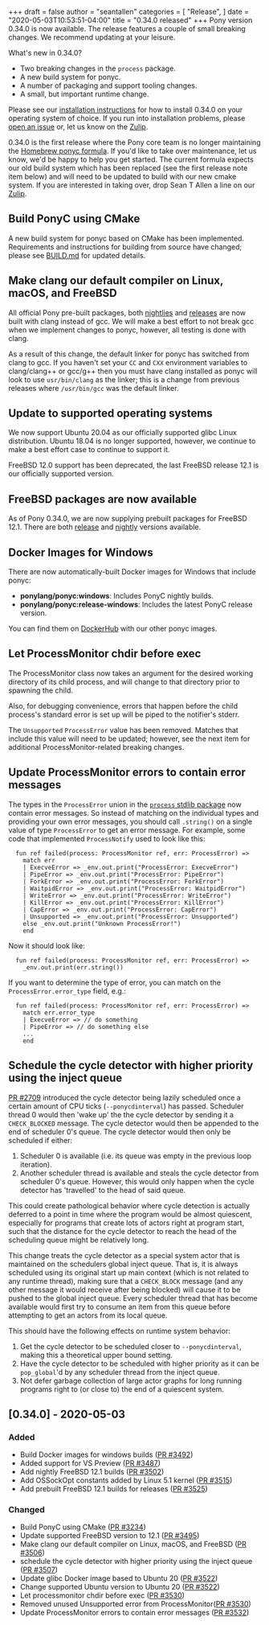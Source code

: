 +++
draft = false
author = "seantallen"
categories = [
    "Release",
]
date = "2020-05-03T10:53:51-04:00"
title = "0.34.0 released"
+++
Pony version 0.34.0 is now available. The release features a couple of small breaking changes. We recommend updating at your leisure.
<!--more-->

What's new in 0.34.0?

- Two breaking changes in the `process` package.
- A new build system for ponyc.
- A number of packaging and support tooling changes.
- A small, but important runtime change.

Please see our [installation instructions](https://github.com/ponylang/ponyc/blob/master/INSTALL.md) for how to install 0.34.0 on your operating system of choice. If you run into installation problems, please [open an issue](https://github.com/ponylang/ponyc/issues) or, let us know on the [Zulip](https://ponylang.zulipchat.com/).

0.34.0 is the first release where the Pony core team is no longer maintaining the [Homebrew ponyc formula](https://github.com/Homebrew/homebrew-core/blob/e23eb100be815d3d460109ad06f487adb686edd1/Formula/ponyc.rb). If you'd like to take over maintenance, let us know, we'd be happy to help you get started. The current formula expects our old build system which has been replaced (see the first release note item below) and will need to be updated to build with our new cmake system. If you are interested in taking over, drop Sean T Allen a line on our [Zulip](https://ponylang.zulipchat.com/#narrow/stream/190364-release).

## Build PonyC using CMake

A new build system for ponyc based on CMake has been implemented. Requirements and instructions for building from source have changed; please see [BUILD.md](https://github.com/ponylang/ponyc/blob/master/BUILD.md) for updated details.

## Make clang our default compiler on Linux, macOS, and FreeBSD

All official Pony pre-built packages, both [nightlies](https://cloudsmith.io/~ponylang/repos/nightlies/packages/) and [releases](https://cloudsmith.io/~ponylang/repos/releases/packages/) are now built with clang instead of gcc. We will make a best effort to not break gcc when we implement changes to ponyc, however, all testing is done with clang.

As a result of this change, the default linker for ponyc has switched from clang to gcc. If you haven't set your `CC` and `CXX` environment variables to clang/clang++ or gcc/g++ then you must have clang installed as ponyc will look to use `usr/bin/clang` as the linker; this is a change from previous releases where `/usr/bin/gcc` was the default linker.

## Update to supported operating systems

We now support Ubuntu 20.04 as our officially supported glibc Linux distribution. Ubuntu 18.04 is no longer supported, however, we continue to make a best effort case to continue to support it.

FreeBSD 12.0 support has been deprecated, the last FreeBSD release 12.1 is our officially supported version.

## FreeBSD packages are now available

As of Pony 0.34.0, we are now supplying prebuilt packages for FreeBSD 12.1. There are both [release](https://cloudsmith.io/~ponylang/repos/releases/packages/?q=name%3A%27%5Eponyc-x86-64-unknown-freebsd12.1.tar.gz%24%27) and [nightly](https://cloudsmith.io/~ponylang/repos/nightlies/packages/?q=name%3A%27%5Eponyc-x86-64-unknown-freebsd12.1.tar.gz%24%27) versions available.

## Docker Images for Windows

There are now automatically-built Docker images for Windows that include ponyc:

- **ponylang/ponyc:windows**: Includes PonyC nightly builds.
- **ponylang/ponyc:release-windows**: Includes the latest PonyC release version.

You can find them on [DockerHub](https://hub.docker.com/r/ponylang/ponyc) with our other ponyc images.

## Let ProcessMonitor chdir before exec

The ProcessMonitor class now takes an argument for the desired working directory of its child process, and will change to that directory prior to spawning the child.

Also, for debugging convenience, errors that happen before the child process's standard error is set up will be piped to the notifier's stderr.

The `Unsupported` `ProcessError` value has been removed. Matches that include this value will need to be updated; however, see the next item for additional ProcessMonitor-related breaking changes.

## Update ProcessMonitor errors to contain error messages

The types in the `ProcessError` union in the [`process` stdlib package](https://stdlib.ponylang.org/process--index/) now contain error messages.  So instead of matching on the individual types and providing your own error messages, you should call `.string()` on a single value of type `ProcessError` to get an error message. For example, some code that implemented `ProcessNotify` used to look like this:

```
  fun ref failed(process: ProcessMonitor ref, err: ProcessError) =>
    match err
    | ExecveError => _env.out.print("ProcessError: ExecveError")
    | PipeError => _env.out.print("ProcessError: PipeError")
    | ForkError => _env.out.print("ProcessError: ForkError")
    | WaitpidError => _env.out.print("ProcessError: WaitpidError")
    | WriteError => _env.out.print("ProcessError: WriteError")
    | KillError => _env.out.print("ProcessError: KillError")
    | CapError => _env.out.print("ProcessError: CapError")
    | Unsupported => _env.out.print("ProcessError: Unsupported")
    else _env.out.print("Unknown ProcessError!")
    end
```

Now it should look like:

```
  fun ref failed(process: ProcessMonitor ref, err: ProcessError) =>
    _env.out.print(err.string())
```

If you want to determine the type of error, you can match on the `ProcessError.error_type` field, e.g.:

```
  fun ref failed(process: ProcessMonitor ref, err: ProcessError) =>
    match err.error_type
    | ExecveError => // do something
    | PipeError => // do something else
    ...
    end
```

## Schedule the cycle detector with higher priority using the inject queue

[PR #2709](https://github.com/ponylang/ponyc/pull/2709) introduced the cycle detector being lazily scheduled once a certain amount of CPU ticks (`--ponycdinterval`) has passed. Scheduler thread 0 would then 'wake up' the the cycle detector by sending it a `CHECK_BLOCKED` message. The cycle detector would then be appended to the end of scheduler 0's queue. The cycle detector would then only be scheduled if either:

1. Scheduler 0 is available (i.e. its queue was empty in the previous loop iteration).
2. Another scheduler thread is available and steals the cycle detector from scheduler 0's queue. However, this would only happen when the cycle detector has 'travelled' to the head of said queue.

This could create pathological behavior where cycle detection is actually deferred to a point in time where the program would be almost quiescent, especially for programs that create lots of actors right at program start, such that the distance for the cycle detector to reach the head of the scheduling queue might be relatively long.

This change treats the cycle detector as a special system actor that is maintained on the schedulers global inject queue. That is, it is always scheduled using its original start up main context (which is not related to any runtime thread), making sure that a `CHECK_BLOCK` message (and any other message it would receive after being blocked) will cause it to be pushed to the global inject queue. Every scheduler thread that has become available would first try to consume an item from this queue before attempting to get an actors from its local queue.

This should have the following effects on runtime system behavior:

1. Get the cycle detector to be scheduled closer to `--ponycdinterval`, making this a theoretical upper bound setting.
2. Have the cycle detector to be scheduled with higher priority as it can be `pop_global`'d by any scheduler thread from the inject queue.
3. Not defer garbage collection of large actor graphs for long running programs right to (or close to) the end of a quiescent system.

## [0.34.0] - 2020-05-03

### Added

- Build Docker images for windows builds ([PR #3492](https://github.com/ponylang/ponyc/pull/3492))
- Added support for VS Preview ([PR #3487](https://github.com/ponylang/ponyc/pull/3487))
- Add nightly FreeBSD 12.1 builds ([PR #3502](https://github.com/ponylang/ponyc/pull/3502))
- Add OSSockOpt constants added by Linux 5.1 kernel ([PR #3515](https://github.com/ponylang/ponyc/pull/3515))
- Add prebuilt FreeBSD 12.1 builds for releases ([PR #3525](https://github.com/ponylang/ponyc/pull/3525))

### Changed

- Build PonyC using CMake ([PR #3234](https://github.com/ponylang/ponyc/pull/3234))
- Update  supported FreeBSD version to 12.1 ([PR #3495](https://github.com/ponylang/ponyc/pull/3495))
- Make clang our default compiler on Linux, macOS, and FreeBSD ([PR #3506](https://github.com/ponylang/ponyc/pull/3506))
- schedule the cycle detector with higher priority using the inject queue ([PR #3507](https://github.com/ponylang/ponyc/pull/3507))
- Update glibc Docker image based to Ubuntu 20 ([PR #3522](https://github.com/ponylang/ponyc/pull/3522))
- Change supported Ubuntu version to Ubuntu 20 ([PR #3522](https://github.com/ponylang/ponyc/pull/3522))
- Let processmonitor chdir before exec ([PR #3530](https://github.com/ponylang/ponyc/pull/3530))
- Removed unused Unsupported error from ProcessMonitor([PR #3530](https://github.com/ponylang/ponyc/pull/3530))
- Update ProcessMonitor errors to contain error messages ([PR #3532](https://github.com/ponylang/ponyc/pull/3532))
